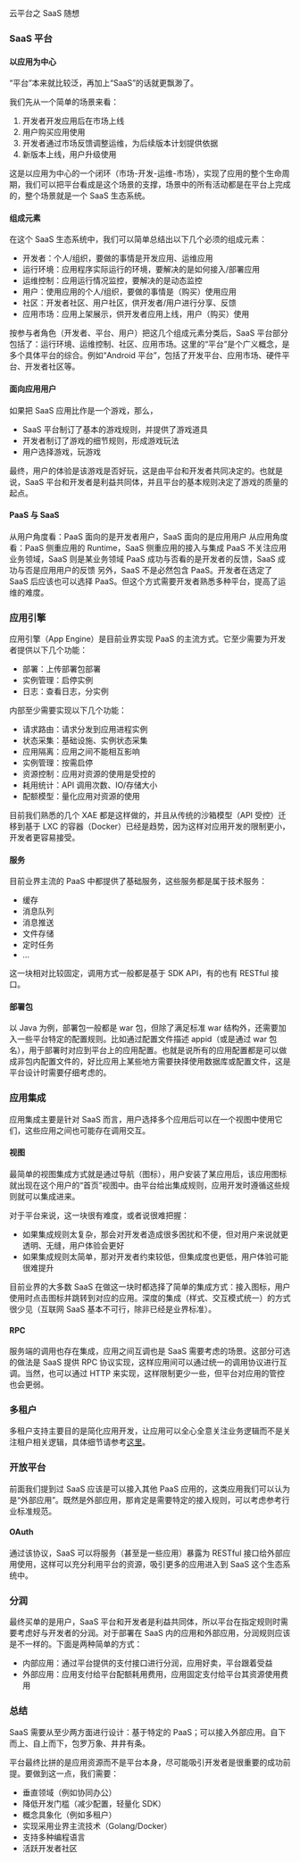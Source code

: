 云平台之 SaaS 随想

### SaaS 平台

#### 以应用为中心

“平台”本来就比较泛，再加上“SaaS”的话就更飘渺了。

我们先从一个简单的场景来看：

1. 开发者开发应用后在市场上线
2. 用户购买应用使用
3. 开发者通过市场反馈调整运维，为后续版本计划提供依据
4. 新版本上线，用户升级使用

这是以应用为中心的一个闭环（市场-开发-运维-市场），实现了应用的整个生命周期，我们可以把平台看成是这个场景的支撑，场景中的所有活动都是在平台上完成的，整个场景就是一个 SaaS 生态系统。

<!-- more -->

#### 组成元素

在这个 SaaS 生态系统中，我们可以简单总结出以下几个必须的组成元素：

* 开发者：个人/组织，要做的事情是开发应用、运维应用
* 运行环境：应用程序实际运行的环境，要解决的是如何接入/部署应用
* 运维控制：应用运行情况监控，要解决的是动态监控
* 用户：使用应用的个人/组织，要做的事情是（购买）使用应用
* 社区：开发者社区、用户社区，供开发者/用户进行分享、反馈
* 应用市场：应用上架展示，供开发者应用上线，用户（购买）使用

按参与者角色（开发者、平台、用户）把这几个组成元素分类后，SaaS 平台部分包括了：运行环境、运维控制、社区、应用市场。这里的“平台”是个广义概念，是多个具体平台的综合。例如“Android 平台”，包括了开发平台、应用市场、硬件平台、开发者社区等。

#### 面向应用用户

如果把 SaaS 应用比作是一个游戏，那么，

* SaaS 平台制订了基本的游戏规则，并提供了游戏道具
* 开发者制订了游戏的细节规则，形成游戏玩法
* 用户选择游戏，玩游戏

最终，用户的体验是该游戏是否好玩，这是由平台和开发者共同决定的。也就是说，SaaS 平台和开发者是利益共同体，并且平台的基本规则决定了游戏的质量的起点。

#### PaaS 与 SaaS

从用户角度看：PaaS 面向的是开发者用户，SaaS 面向的是应用用户
从应用角度看：PaaS 侧重应用的 Runtime，SaaS 侧重应用的接入与集成
PaaS 不关注应用业务领域，SaaS 则是某业务领域
PaaS 成功与否看的是开发者的反馈，SaaS 成功与否是应用用户的反馈
另外，SaaS 不是必然包含 PaaS。开发者在选定了 SaaS 后应该也可以选择 PaaS。但这个方式需要开发者熟悉多种平台，提高了运维的难度。

### 应用引擎

应用引擎（App Engine）是目前业界实现 PaaS 的主流方式。它至少需要为开发者提供以下几个功能：

* 部署：上传部署包部署
* 实例管理：启停实例
* 日志：查看日志，分实例

内部至少需要实现以下几个功能：

* 请求路由：请求分发到应用进程实例
* 状态采集：基础设施、实例状态采集
* 应用隔离：应用之间不能相互影响
* 实例管理：按需启停
* 资源控制：应用对资源的使用是受控的
* 耗用统计：API 调用次数、IO/存储大小
* 配额模型：量化应用对资源的使用

目前我们熟悉的几个 XAE 都是这样做的，并且从传统的沙箱模型（API 受控）迁移到基于 LXC 的容器（Docker）已经是趋势，因为这样对应用开发的限制更小，开发者更容易接受。

#### 服务

目前业界主流的 PaaS 中都提供了基础服务，这些服务都是属于技术服务：

* 缓存
* 消息队列
* 消息推送
* 文件存储
* 定时任务
* ...

这一块相对比较固定，调用方式一般都是基于 SDK API，有的也有 RESTful 接口。

#### 部署包

以 Java 为例，部署包一般都是 war 包，但除了满足标准 war 结构外，还需要加入一些平台特定的配置规则。比如通过配置文件描述 appid（或是通过 war 包名），用于部署时对应到平台上的应用配置。也就是说所有的应用配置都是可以做成非包内配置文件的，好比应用上某些地方需要抉择使用数据库或配置文件，这是平台设计时需要仔细考虑的。

### 应用集成

应用集成主要是针对 SaaS 而言，用户选择多个应用后可以在一个视图中使用它们，这些应用之间也可能存在调用交互。

#### 视图

最简单的视图集成方式就是通过导航（图标），用户安装了某应用后，该应用图标就出现在这个用户的“首页”视图中。由平台给出集成规则，应用开发时遵循这些规则就可以集成进来。

对于平台来说，这一块很有难度，或者说很难把握：

* 如果集成规则太复杂，那会对开发者造成很多困扰和不便，但对用户来说就更透明、无缝，用户体验会更好
* 如果集成规则太简单，那对开发者约束较低，但集成度也更低，用户体验可能很难提升

目前业界的大多数 SaaS 在做这一块时都选择了简单的集成方式：接入图标，用户使用时点击图标并跳转到对应的应用。深度的集成（样式、交互模式统一）的方式很少见（互联网 SaaS 基本不可行，除非已经是业界标准）。

#### RPC

服务端的调用也存在集成，应用之间互调也是 SaaS 需要考虑的场景。这部分可选的做法是 SaaS 提供 RPC 协议实现，这样应用间可以通过统一的调用协议进行互调。当然，也可以通过 HTTP 来实现，这样限制更少一些，但平台对应用的管控也会更弱。

### 多租户

多租户支持主要目的是简化应用开发，让应用可以全心全意关注业务逻辑而不是关注租户相关逻辑，具体细节请参考[这里](/2014-05-30-cloud-app-platform-multitenancy.html)。

### 开放平台

前面我们提到过 SaaS 应该是可以接入其他 PaaS 应用的，这类应用我们可以认为是“外部应用”。既然是外部应用，那肯定是需要特定的接入规则，可以考虑参考行业标准规范。

#### OAuth

通过该协议，SaaS 可以将服务（甚至是一些应用）暴露为 RESTful 接口给外部应用使用，这样可以充分利用平台的资源，吸引更多的应用进入到 SaaS 这个生态系统中。

### 分润 

最终买单的是用户，SaaS 平台和开发者是利益共同体，所以平台在指定规则时需要考虑好与开发者的分润。对于部署在 SaaS 内的应用和外部应用，分润规则应该是不一样的。下面是两种简单的方式：

* 内部应用：通过平台提供的支付接口进行分润，应用好卖，平台跟着受益
* 外部应用：应用支付给平台配额耗用费用，应用固定支付给平台其资源使用费用

### 总结 

SaaS 需要从至少两方面进行设计：基于特定的 PaaS；可以接入外部应用。自下而上、自上而下，包罗万象、井井有条。

平台最终比拼的是应用资源而不是平台本身，尽可能吸引开发者是很重要的成功前提。要做到这一点，我们需要：

* 垂直领域（例如协同办公）
* 降低开发门槛（减少配置，轻量化 SDK）
* 概念具象化（例如多租户）
* 实现采用业界主流技术（Golang/Docker）
* 支持多种编程语言
* 活跃开发者社区

